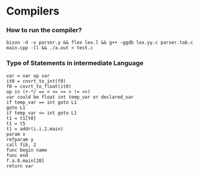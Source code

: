 # Compilers

### How to run the compiler?

``` 
bison -d -v parser.y && flex lex.l && g++ -ggdb lex.yy.c parser.tab.c main.cpp -ll && ./a.out < test.c
```

### Type of Statements in intermediate Language

```
var = var op var
it0 = cnvrt_to_int(f0) 
f0 = cnvrt_to_float(it0) 
op in (+-*/ == < <= >= > != <>)
var could be float int temp_var or declared_var
if temp_var == int goto L1
goto L1
if temp_var <= int goto L1
t1 = t1[t0]
t1 = t5
t1 = addr(i.i.2.main)
param x
refparam y
call fib, 2
func begin name
func end
f.a.0.main[20]
return var

```